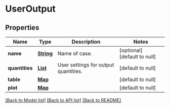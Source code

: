 # UserOutput
## Properties

Name | Type | Description | Notes
------------ | ------------- | ------------- | -------------
**name** | [**String**](string.md) | Name of case. | [optional] [default to null]
**quantities** | [**List**](DataTypeColumn.md) | User settings for output quantities. | [default to null]
**table** | [**Map**](object.md) |  | [default to null]
**plot** | [**Map**](object.md) |  | [default to null]

[[Back to Model list]](../README.md#documentation-for-models) [[Back to API list]](../README.md#documentation-for-api-endpoints) [[Back to README]](../README.md)

